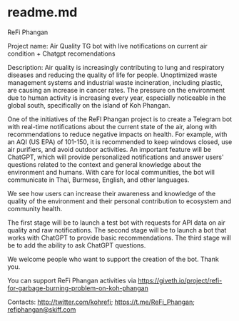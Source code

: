 # readme.md

ReFi Phangan

Project name: Air Quality TG bot with live notifications on current air condition + Chatgpt recomendations 

Description: Air quality is increasingly contributing to lung and respiratory diseases and reducing the quality of life for people. Unoptimized waste management systems and industrial waste incineration, including plastic, are causing an increase in cancer rates. The pressure on the environment due to human activity is increasing every year, especially noticeable in the global south, specifically on the island of Koh Phangan.

One of the initiatives of the ReFI Phangan project is to create a Telegram bot with real-time notifications about the current state of the air, along with recommendations to reduce negative impacts on health. For example, with an AQI (US EPA) of 101-150, it is recommended to keep windows closed, use air purifiers, and avoid outdoor activities. An important feature will be ChatGPT, which will provide personalized notifications and answer users' questions related to the context and general knowledge about the environment and humans. With care for local communities, the bot will communicate in Thai, Burmese, English, and other languages.

We see how users can increase their awareness and knowledge of the quality of the environment and their personal contribution to ecosystem and community health.

The first stage will be to launch a test bot with requests for API data on air quality and raw notifications. The second stage will be to launch a bot that works with ChatGPT to provide basic recommendations. The third stage will be to add the ability to ask ChatGPT questions.

We welcome people who want to support the creation of the bot. Thank you.

You can support ReFi Phangan activities via https://giveth.io/project/refi-for-garbage-burning-problem-on-koh-phangan

Contacts: http://twitter.com/kohrefi; https://t.me/ReFi_Phangan; refiphangan@skiff.com
